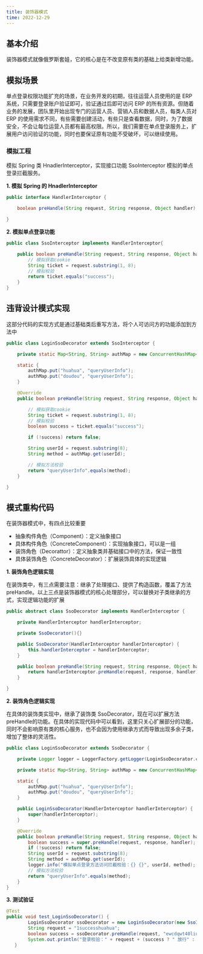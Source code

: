 ```yaml
---
title: 装饰器模式
time: 2022-12-29
---
```


## 基本介绍

装饰器模式就像俄罗斯套娃，它的核心是在不改变原有类的基础上给类新增功能。

## 模拟场景

单点登录权限功能扩充的场景，在业务开发的初期，往往运营人员使用的是 ERP 系统，只需要登录账户验证即可，验证通过后即可访问 ERP 的所有资源。但随着业务的发展，团队里开始出现专门的运营人员、营销人员和数据人员，每类人员对 ERP 的使用需求不同，有些需要创建活动，有些只是查看数据，同时，为了数据安全，不会让每位运营人员都有最高权限。所以，我们需要在单点登录服务上，扩展用户访问验证的功能，同时也要保证原有功能不受破坏，可以继续使用。

### 模拟工程

模拟 Spring 类 HnadlerInterceptor，实现接口功能 SsoInterceptor 模拟的单点登录拦截服务。

**1. 模拟 Spring 的 HnadlerInterceptor**



~~~~ java
public interface HandlerInterceptor {

    boolean preHandle(String request, String response, Object handler);

}
~~~~



**2. 模拟单点登录功能**

~~~ java
public class SsoInterceptor implements HandlerInterceptor{

    public boolean preHandle(String request, String response, Object handler) {
        // 模拟获取cookie
        String ticket = request.substring(1, 8);
        // 模拟校验
        return ticket.equals("success");
    }
}
~~~

## 违背设计模式实现

这部分代码的实现方式是通过基础类后重写方法，将个人可访问方的功能添加到方法中

~~~ java
public class LoginSsoDecorator extends SsoInterceptor {

    private static Map<String, String> authMap = new ConcurrentHashMap<String, String>();

    static {
        authMap.put("huahua", "queryUserInfo");
        authMap.put("doudou", "queryUserInfo");
    }

    @Override
    public boolean preHandle(String request, String response, Object handler) {

        // 模拟获取cookie
        String ticket = request.substring(1, 8);
        // 模拟校验
        boolean success = ticket.equals("success");

        if (!success) return false;

        String userId = request.substring(8);
        String method = authMap.get(userId);

        // 模拟方法校验
        return "queryUserInfo".equals(method);
    }

}
~~~

## 模式重构代码

在装饰器模式中，有四点比较重要

- 抽象构件角色（Component）：定义抽象接口
- 具体构件角色（ConcreteComponent）：实现抽象接口，可以是一组
- 装饰角色（Decorattor）：定义抽象类并基础接口中的方法，保证一致性
- 具体装饰角色（ConcreteDecorator）：扩展装饰具体的实现逻辑

**1. 装饰角色逻辑实现**

在装饰类中，有三点需要注意：继承了处理接口、提供了构造函数，覆盖了方法 preHandle。以上三点是装饰器模式的核心处理部分，可以替换对子类继承的方式，实现逻辑功能的扩展

~~~ java
public abstract class SsoDecorator implements HandlerInterceptor {

    private HandlerInterceptor handlerInterceptor;

    private SsoDecorator(){}

    public SsoDecorator(HandlerInterceptor handlerInterceptor) {
        this.handlerInterceptor = handlerInterceptor;
    }

    public boolean preHandle(String request, String response, Object handler) {
        return handlerInterceptor.preHandle(request, response, handler);
    }

}
~~~



**2. 装饰角色逻辑实现**

在具体的装饰类实现中，继承了装饰类 SsoDecorator，现在可以扩展方法 preHandle的功能。在具体的实现代码中可以看到，这里只关心扩展部分的功能，同时不会影响原有类的核心服务，也不会因为使用继承方式而导致出现多余子类，增加了整体的灵活性。

~~~ java
public class LoginSsoDecorator extends SsoDecorator {

    private Logger logger = LoggerFactory.getLogger(LoginSsoDecorator.class);

    private static Map<String, String> authMap = new ConcurrentHashMap<String, String>();

    static {
        authMap.put("huahua", "queryUserInfo");
        authMap.put("doudou", "queryUserInfo");
    }

    public LoginSsoDecorator(HandlerInterceptor handlerInterceptor) {
        super(handlerInterceptor);
    }

    @Override
    public boolean preHandle(String request, String response, Object handler) {
        boolean success = super.preHandle(request, response, handler);
        if (!success) return false;
        String userId = request.substring(8);
        String method = authMap.get(userId);
        logger.info("模拟单点登录方法访问拦截校验：{} {}", userId, method);
        // 模拟方法校验
        return "queryUserInfo".equals(method);
    }
}
~~~



**3. 测试验证**

~~~ java
@Test
public void test_LoginSsoDecorator() {
        LoginSsoDecorator ssoDecorator = new LoginSsoDecorator(new SsoInterceptor());
        String request = "1successhuahua";
        boolean success = ssoDecorator.preHandle(request, "ewcdqwt40liuiu", "t");
        System.out.println("登录校验：" + request + (success ? " 放行" : " 拦截"));
   }
~~~

